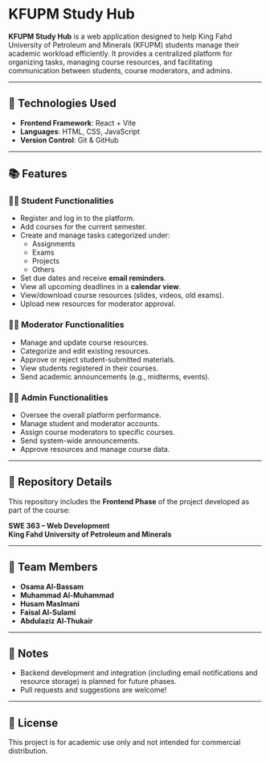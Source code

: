 # KFUPM Study Hub

**KFUPM Study Hub** is a web application designed to help King Fahd University of Petroleum and Minerals (KFUPM) students manage their academic workload efficiently. It provides a centralized platform for organizing tasks, managing course resources, and facilitating communication between students, course moderators, and admins.

---

## 🔧 Technologies Used

- **Frontend Framework**: React + Vite
- **Languages**: HTML, CSS, JavaScript
- **Version Control**: Git & GitHub

---

## 📚 Features

### 🧑‍🎓 Student Functionalities
- Register and log in to the platform.
- Add courses for the current semester.
- Create and manage tasks categorized under:
  - Assignments
  - Exams
  - Projects
  - Others
- Set due dates and receive **email reminders**.
- View all upcoming deadlines in a **calendar view**.
- View/download course resources (slides, videos, old exams).
- Upload new resources for moderator approval.

### 🧑‍🏫 Moderator Functionalities
- Manage and update course resources.
- Categorize and edit existing resources.
- Approve or reject student-submitted materials.
- View students registered in their courses.
- Send academic announcements (e.g., midterms, events).

### 👨‍💼 Admin Functionalities
- Oversee the overall platform performance.
- Manage student and moderator accounts.
- Assign course moderators to specific courses.
- Send system-wide announcements.
- Approve resources and manage course data.

---

## 📂 Repository Details

This repository includes the **Frontend Phase** of the project developed as part of the course:

**SWE 363 – Web Development**  
**King Fahd University of Petroleum and Minerals**

---

## 👥 Team Members

- **Osama Al-Bassam**
- **Muhammad Al-Muhammad**
- **Husam Maslmani**
- **Faisal Al-Sulami**
- **Abdulaziz Al-Thukair**

---

## 📌 Notes

- Backend development and integration (including email notifications and resource storage) is planned for future phases.
- Pull requests and suggestions are welcome!

---

## 📜 License

This project is for academic use only and not intended for commercial distribution.
